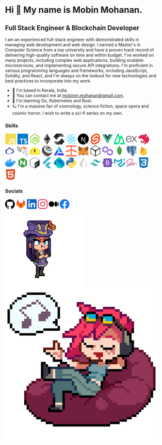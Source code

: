 Hi 👋 My name is Mobin Mohanan.
===============================

Full Stack Engineer & Blockchain Developer
------------------------------------------

I am an experienced full-stack engineer with demonstrated skills in managing web development and web design. I earned a Master's in Computer Science from a top university and have a proven track record of delivering high-quality software on time and within budget. I've worked on many projects, including complex web applications, building scalable microservices, and implementing secure API integrations. I'm proficient in various programming languages and frameworks, including JavaScript, Solidity, and React, and I'm always on the lookout for new technologies and best practices to incorporate into my work.

* 🌴  I'm based in Kerala, India.
* 📨  You can contact me at [mobinm.mohanan@gmail.com](mailto:mobinm.mohanan@gmail.com).
* 📖  I'm learning Go, Kubernetes and Rust.
* 🪐  I'm a massive fan of cosmology, science fiction, space opera and cosmic horror. I wish to write a sci-fi series on my own.


### Skills

<div align="left">
<a href="https://developer.mozilla.org/en-US/docs/Web/JavaScript" target="_blank" rel="noreferrer"><img src="assets/icons/javascript.svg" width="36" height="36" alt="JavaScript" /></a>
<a href="https://www.typescriptlang.org/" target="_blank" rel="noreferrer"><img src="assets/icons/typescript.svg" width="36" height="36" alt="TypeScript" /></a>
<a href="https://nodejs.org/en/" target="_blank" rel="noreferrer"><img src="assets/icons/nodejs.svg" width="36" height="36" alt="NodeJS" /></a>
<a href="https://ethereum.org/en/" target="_blank" rel="noreferrer"><img src="assets/icons/ethereum.svg" width="36" height="36" alt="Ethereum" /></a>
<a href="https://soliditylang.org/" target="_blank" rel="noreferrer"><img src="assets/icons/solidity.svg" width="36" height="36" alt="Solidity" /></a>
<a href="https://reactjs.org/" target="_blank" rel="noreferrer"><img src="assets/icons/react.svg" width="36" height="36" alt="React" /></a>
<a href="https://nextjs.org/docs" target="_blank" rel="noreferrer"><img src="assets/icons/nextjs.svg" width="36" height="36" alt="Next" /></a>
<a href="https://svelte.dev/" target="_blank" rel="noreferrer"><img src="assets/icons/svelte.svg" width="36" height="36" alt="Svelte" /></a>
<a href="https://vuejs.org/" target="_blank" rel="noreferrer"><img src="assets/icons/vuejs.svg" width="36" height="36" alt="Vue" /></a>
<a href="https://nuxt.com/" target="_blank" rel="noreferrer"><img src="assets/icons/nuxt.svg" width="36" height="36" alt="Nuxt" /></a>
<a href="https://expressjs.com/" target="_blank" rel="noreferrer"><img src="assets/icons/express.svg" width="36" height="36" alt="Express" /></a>
<a href="https://docs.nestjs.com/" target="_blank" rel="noreferrer"><img src="assets/icons/nestjs.svg" width="36" height="36" alt="NestJS" /></a>
<!-- <a href="https://graphql.org/" target="_blank" rel="noreferrer"><img src="assets/icons/graphql.svg" width="36" height="36" alt="GraphQL" /></a> -->
<a href="https://ethers.io" target="_blank" rel="noreferrer"><img src="assets/icons/ethers.svg" width="36" height="36" alt="Ethers" /></a>
<a href="https://web3js.readthedocs.io/" target="_blank" rel="noreferrer"><img src="assets/icons/web3js.svg" width="36" height="36" alt="Web3JS" /></a>
<a href="https://hardhat.org/" target="_blank" rel="noreferrer"><img src="assets/icons/hardhat.svg" width="36" height="36" alt="Hardhat" /></a>
<a href="https://trufflesuite.com" target="_blank" rel="noreferrer"><img src="assets/icons/truffle.svg" width="36" height="36" alt="Truffle" /></a>
<a href="https://docs.alchemy.com/" target="_blank" rel="noreferrer"><img src="assets/icons/alchemy.svg" width="36" height="36" alt="Alchemy" /></a>
<a href="https://docs.infura.io/infura/" target="_blank" rel="noreferrer"><img src="assets/icons/infura.svg" width="36" height="36" alt="Infura" /></a>
<a href="https://metamask.io/" target="_blank" rel="noreferrer"><img src="assets/icons/metamask.svg" width="36" height="36" alt="MetaMask" /></a>
<a href="https://ipfs.io/" target="_blank" rel="noreferrer"><img src="assets/icons/ipfs.svg" width="36" height="36" alt="IPFS" /></a>
<a href="https://polygon.technology/" target="_blank" rel="noreferrer"><img src="assets/icons/polygon.svg" width="36" height="36" alt="Polygon" /></a>
<a href="https://www.mongodb.com/" target="_blank" rel="noreferrer"><img src="assets/icons/mongodb.svg" width="36" height="36" alt="MongoDB" /></a>
<a href="https://www.postgresql.org/" target="_blank" rel="noreferrer"><img src="assets/icons/postgresql.svg" width="36" height="36" alt="PostgreSQL" /></a>
<a href="https://firebase.google.com/" target="_blank" rel="noreferrer"><img src="assets/icons/firebase.svg" width="36" height="36" alt="Firebase" /></a>
<a href="https://docs.docker.com/" target="_blank" rel="noreferrer"><img src="assets/icons/docker.svg" width="36" height="36" alt="Docker" /></a>
<a href="https://nginx.org/en/docs/" target="_blank" rel="noreferrer"><img src="assets/icons/nginx.svg" width="36" height="36" alt="Nginx" /></a>
<a href="https://www.gnu.org/software/bash/" target="_blank" rel="noreferrer"><img src="assets/icons/bash.svg" width="36" height="36" alt="Bash" /></a>
<a href="https://flutter.dev/" target="_blank" rel="noreferrer"><img src="assets/icons/flutter.svg" width="36" height="36" alt="Flutter" /></a>
<a href="https://dart.dev/" target="_blank" rel="noreferrer"><img src="assets/icons/dart.svg" width="36" height="36" alt="Dart" /></a>
<a href="https://www.python.org/" target="_blank" rel="noreferrer"><img src="assets/icons/python.svg" width="36" height="36" alt="Python" /></a>
<a href="https://www.prisma.io/docs" target="_blank" rel="noreferrer"><img src="assets/icons/prisma.svg" width="36" height="36" alt="Prisma" /></a>
<a href="https://tailwindcss.com/" target="_blank" rel="noreferrer"><img src="assets/icons/tailwindcss.svg" width="36" height="36" alt="TailwindCSS" /></a>
<a href="https://getbootstrap.com/" target="_blank" rel="noreferrer"><img src="assets/icons/bootstrap.svg" width="36" height="36" alt="Bootstrap" /></a>
<a href="https://mui.com/" target="_blank" rel="noreferrer"><img src="assets/icons/mui.svg" width="36" height="36" alt="MUI" /></a>
<a href="https://sass-lang.com/" target="_blank" rel="noreferrer"><img src="assets/icons/sass.svg" width="36" height="36" alt="Sass" /></a>
<a href="https://www.w3.org/TR/CSS/#css" target="_blank" rel="noreferrer"><img src="assets/icons/css3.svg" width="36" height="36" alt="CSS3" /></a>
<a href="https://developer.mozilla.org/en-US/docs/Glossary/HTML5" target="_blank" rel="noreferrer"><img src="assets/icons/html5.svg" width="36" height="36" alt="HTML5" /></a>
<!-- <a href="https://www.figma.com/" target="_blank" rel="noreferrer"><img src="assets/icons/figma.svg" width="36" height="36" alt="Figma" /></a> -->
</div>


### Socials

<div align="left">
<a href="https://www.github.com/DEMYSTIF" target="_blank" rel="noreferrer"><img src="assets/icons/github.svg" width="32" height="32" /></a>
<a href="https://gitlab.com/theDEMYSTIFier" target="_blank" rel="noreferrer"><img src="assets/icons/gitlab.svg" width="32" height="32" /></a>
<a href="https://www.linkedin.com/in/thedemystifier/" target="_blank" rel="noreferrer"><img src="assets/icons/linkedin.svg" width="32" height="32" /></a>
<a href="http://www.instagram.com/the_demystifier" target="_blank" rel="noreferrer"><img src="assets/icons/instagram.svg" width="32" height="32" /></a>
<a href="http://www.medium.com/@the_demystifier" target="_blank" rel="noreferrer"><img src="assets/icons/medium.svg" width="32" height="32" /></a>
<a href="https://www.facebook.com/theDEMYSTIFier" target="_blank" rel="noreferrer"><img src="assets/icons/facebook.svg" width="32" height="32" /></a>
</div>


<!-- ### Misc -->

<div>
<a href="#"><img src="assets/cait.gif" align="left"/></a>
<a href="#"><img src="assets/vi.gif" align="right"/></a>
</div>

